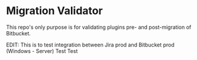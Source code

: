 # Migration Validator

This repo's only purpose is for validating plugins pre- and post-migration of Bitbucket.

EDIT: This is to test integration between Jira prod and Bitbucket prod (Windows - Server)
Test
Test
